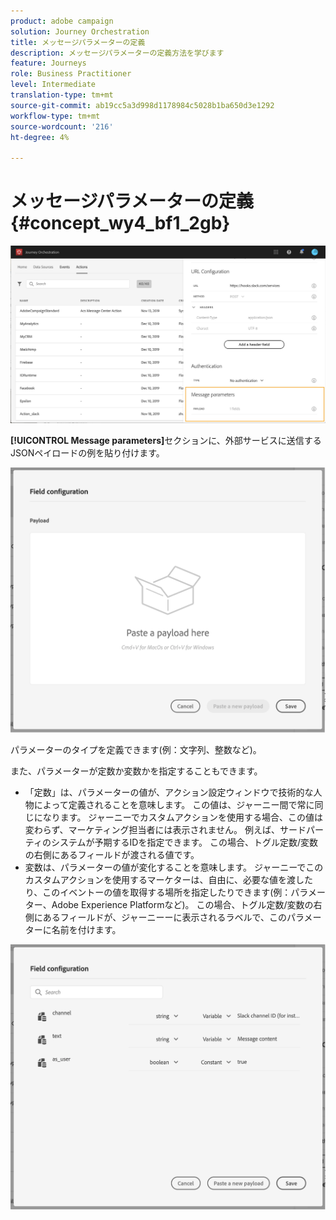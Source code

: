 ```yaml
---
product: adobe campaign
solution: Journey Orchestration
title: メッセージパラメーターの定義
description: メッセージパラメーターの定義方法を学びます
feature: Journeys
role: Business Practitioner
level: Intermediate
translation-type: tm+mt
source-git-commit: ab19cc5a3d998d1178984c5028b1ba650d3e1292
workflow-type: tm+mt
source-wordcount: '216'
ht-degree: 4%

---
```



# メッセージパラメーターの定義 {#concept_wy4_bf1_2gb}

![](../assets/messageparameterssection.png)

**[!UICONTROL Message parameters]**&#x200B;セクションに、外部サービスに送信するJSONペイロードの例を貼り付けます。

![](../assets/customactionpayloadmessage.png)

パラメーターのタイプを定義できます(例：文字列、整数など)。

また、パラメーターが定数か変数かを指定することもできます。

* 「定数」は、パラメーターの値が、アクション設定ウィンドウで技術的な人物によって定義されることを意味します。 この値は、ジャーニー間で常に同じになります。 ジャーニーでカスタムアクションを使用する場合、この値は変わらず、マーケティング担当者には表示されません。 例えば、サードパーティのシステムが予期するIDを指定できます。 この場合、トグル定数/変数の右側にあるフィールドが渡される値です。
* 変数は、パラメーターの値が変化することを意味します。 ジャーニーでこのカスタムアクションを使用するマーケターは、自由に、必要な値を渡したり、このイベントーの値を取得する場所を指定したりできます(例：パラメーター、Adobe Experience Platformなど)。 この場合、トグル定数/変数の右側にあるフィールドが、ジャーニーーに表示されるラベルで、このパラメーターに名前を付けます。

![](../assets/customactionpayloadmessage2.png)
